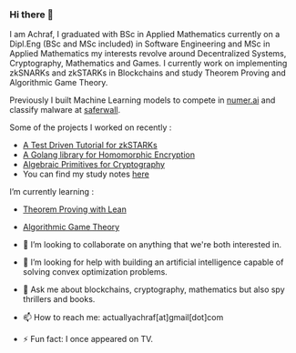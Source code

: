 ### Hi there 👋

<!--
**actuallyachraf/actuallyachraf** is a ✨ _special_ ✨ repository because its `README.md` (this file) appears on your GitHub profile.-->

I am Achraf, I graduated with BSc in Applied Mathematics currently on a Dipl.Eng (BSc and MSc included) in Software Engineering and MSc in Applied Mathematics
my interests revolve around Decentralized Systems, Cryptography, Mathematics and Games. I currently work on implementing zkSNARKs and zkSTARKs in Blockchains
and study Theorem Proving and Algorithmic Game Theory.

Previously I built Machine Learning models to compete in [numer.ai](https://numer.ai/) and classify malware at [saferwall](https://saferwall.com).

Some of the projects I worked on recently :

- [A Test Driven Tutorial for zkSTARKs](https://github.com/actuallyachraf/zkstarks)
- [A Golang library for Homomorphic Encryption](https://github.com/actuallyachraf/gomorph)
- [Algebraic Primitives for Cryptography](https://github.com/actuallyachraf/algebra)
- You can find my study notes [here](https://github.com/actuallyachraf/study-notes)

I’m currently learning :

- [Theorem Proving with Lean](https://github.com/actuallyachraf/glowing-lean)
- [Algorithmic Game Theory](https://github.com/actuallyachraf/ag)

- 👯 I’m looking to collaborate on anything that we're both interested in.
- 🤔 I’m looking for help with building an artificial intelligence capable of solving convex optimization problems.
- 💬 Ask me about blockchains, cryptography, mathematics but also spy thrillers and books.
- 📫 How to reach me: actuallyachraf[at]gmail[dot]com
- ⚡ Fun fact: I once appeared on TV.
